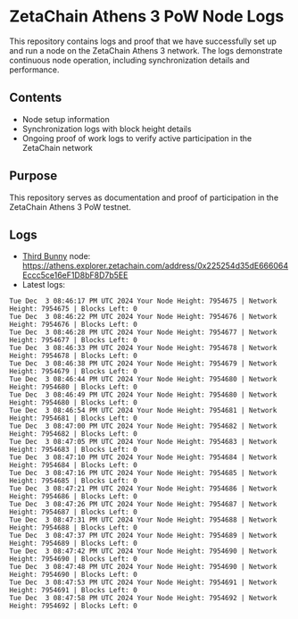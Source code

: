 # ZetaChain Athens 3 PoW Node Logs
This repository contains logs and proof that we have successfully set up and run a node on the ZetaChain Athens 3 network. The logs demonstrate continuous node operation, including synchronization details and performance.

## Contents
- Node setup information
- Synchronization logs with block height details
- Ongoing proof of work logs to verify active participation in the ZetaChain network

## Purpose
This repository serves as documentation and proof of participation in the ZetaChain Athens 3 PoW testnet.

## Logs

- [Third Bunny](https://thirdbunny.xyz/) node: https://athens.explorer.zetachain.com/address/0x225254d35dE666064Eccc5ce16eF1D8bF8D7b5EE
- Latest logs:
```
Tue Dec  3 08:46:17 PM UTC 2024 Your Node Height: 7954675 | Network Height: 7954675 | Blocks Left: 0
Tue Dec  3 08:46:22 PM UTC 2024 Your Node Height: 7954676 | Network Height: 7954676 | Blocks Left: 0
Tue Dec  3 08:46:28 PM UTC 2024 Your Node Height: 7954677 | Network Height: 7954677 | Blocks Left: 0
Tue Dec  3 08:46:33 PM UTC 2024 Your Node Height: 7954678 | Network Height: 7954678 | Blocks Left: 0
Tue Dec  3 08:46:38 PM UTC 2024 Your Node Height: 7954679 | Network Height: 7954679 | Blocks Left: 0
Tue Dec  3 08:46:44 PM UTC 2024 Your Node Height: 7954680 | Network Height: 7954680 | Blocks Left: 0
Tue Dec  3 08:46:49 PM UTC 2024 Your Node Height: 7954680 | Network Height: 7954680 | Blocks Left: 0
Tue Dec  3 08:46:54 PM UTC 2024 Your Node Height: 7954681 | Network Height: 7954681 | Blocks Left: 0
Tue Dec  3 08:47:00 PM UTC 2024 Your Node Height: 7954682 | Network Height: 7954682 | Blocks Left: 0
Tue Dec  3 08:47:05 PM UTC 2024 Your Node Height: 7954683 | Network Height: 7954683 | Blocks Left: 0
Tue Dec  3 08:47:10 PM UTC 2024 Your Node Height: 7954684 | Network Height: 7954684 | Blocks Left: 0
Tue Dec  3 08:47:16 PM UTC 2024 Your Node Height: 7954685 | Network Height: 7954685 | Blocks Left: 0
Tue Dec  3 08:47:21 PM UTC 2024 Your Node Height: 7954686 | Network Height: 7954686 | Blocks Left: 0
Tue Dec  3 08:47:26 PM UTC 2024 Your Node Height: 7954687 | Network Height: 7954687 | Blocks Left: 0
Tue Dec  3 08:47:31 PM UTC 2024 Your Node Height: 7954688 | Network Height: 7954688 | Blocks Left: 0
Tue Dec  3 08:47:37 PM UTC 2024 Your Node Height: 7954689 | Network Height: 7954689 | Blocks Left: 0
Tue Dec  3 08:47:42 PM UTC 2024 Your Node Height: 7954690 | Network Height: 7954690 | Blocks Left: 0
Tue Dec  3 08:47:48 PM UTC 2024 Your Node Height: 7954690 | Network Height: 7954690 | Blocks Left: 0
Tue Dec  3 08:47:53 PM UTC 2024 Your Node Height: 7954691 | Network Height: 7954691 | Blocks Left: 0
Tue Dec  3 08:47:58 PM UTC 2024 Your Node Height: 7954692 | Network Height: 7954692 | Blocks Left: 0
```
